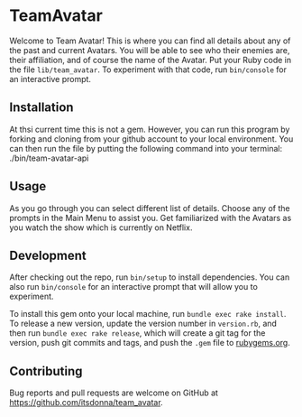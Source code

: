 # TeamAvatar

Welcome to Team Avatar! This is where you can find all details about any of the past and current Avatars. You will be able to see who their enemies are, their affiliation, and of course the name of the Avatar. Put your Ruby code in the file `lib/team_avatar`. To experiment with that code, run `bin/console` for an interactive prompt.



## Installation

At thsi current time this is not a gem. However, you can run this program by forking and cloning from your github account to your local environment. 
You can then run the file by putting the following command into your terminal: ./bin/team-avatar-api

## Usage

As you go through you can select different list of details. Choose any of the prompts in the Main Menu to assist you. Get familiarized with the Avatars as you watch the show which is currently on Netflix.

## Development

After checking out the repo, run `bin/setup` to install dependencies. You can also run `bin/console` for an interactive prompt that will allow you to experiment.

To install this gem onto your local machine, run `bundle exec rake install`. To release a new version, update the version number in `version.rb`, and then run `bundle exec rake release`, which will create a git tag for the version, push git commits and tags, and push the `.gem` file to [rubygems.org](https://rubygems.org).

## Contributing

Bug reports and pull requests are welcome on GitHub at https://github.com/itsdonna/team_avatar.

